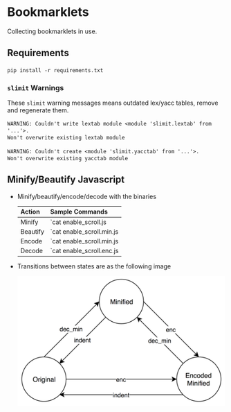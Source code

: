 # Bookmarklets

Collecting bookmarklets in use.

## Requirements

`pip install -r requirements.txt`

### `slimit` Warnings

These `slimit` warning messages means outdated lex/yacc tables,
remove and regenerate them.

```
WARNING: Couldn't write lextab module <module 'slimit.lextab' from '...'>.
Won't overwrite existing lextab module

WARNING: Couldn't create <module 'slimit.yacctab' from '...'>.
Won't overwrite existing yacctab module
```

## Minify/Beautify Javascript

* Minify/beautify/encode/decode with the binaries

    Action   | Sample Commands
    ---------|---------------------------------------------------------------------------
    Minify   | `cat enable_scroll.js | python bin/dec_min.py > enable_scroll.min.js`
    Beautify | `cat enable_scroll.min.js | python bin/indent.py > enable_scroll.js`
    Encode   | `cat enable_scroll.min.js | python bin/enc.py > enable_scroll.enc.js`
    Decode   | `cat enable_scroll.enc.js | python bin/dec_min.py > enable_scroll.min.js`

* Transitions between states are as the following image

    ![Transitions between States](docs/_static/transition.png)
